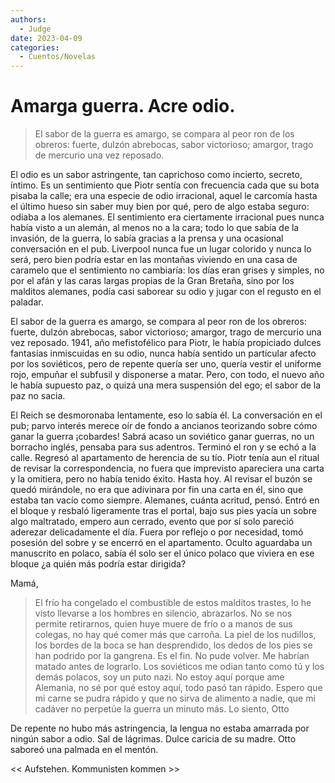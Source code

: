 ```yaml
---
authors:
  - Judge
date: 2023-04-09
categories:
  - Cuentos/Novelas
---
```

# Amarga guerra. Acre odio.

> El sabor de la guerra es amargo, se compara al peor ron de los obreros: fuerte, dulzón
abrebocas, sabor victorioso; amargor, trago de mercurio una vez reposado.
<!-- more -->
El odio es un sabor astringente, tan caprichoso como incierto, secreto, íntimo. Es un
sentimiento que Piotr sentía con frecuencia cada que su bota pisaba la calle; era una especie
de odio irracional, aquel le carcomía hasta el último hueso sin saber muy bien por qué, pero
de algo estaba seguro: odiaba a los alemanes. El sentimiento era ciertamente irracional pues
nunca había visto a un alemán, al menos no a la cara; todo lo que sabía de la invasión, de la
guerra, lo sabía gracias a la prensa y una ocasional conversación en el pub. Liverpool nunca
fue un lugar colorido y nunca lo será, pero bien podría estar en las montañas viviendo en una
casa de caramelo que el sentimiento no cambiaría: los días eran grises y simples, no por el
afán y las caras largas propias de la Gran Bretaña, sino por los malditos alemanes, podía casi
saborear su odio y jugar con el regusto en el paladar.


El sabor de la guerra es amargo, se compara al peor ron de los obreros: fuerte, dulzón
abrebocas, sabor victorioso; amargor, trago de mercurio una vez reposado. 1941, año
mefistofélico para Piotr, le había propiciado dulces fantasías inmiscuidas en su odio, nunca
había sentido un particular afecto por los soviéticos, pero de repente quería ser uno, quería
vestir el uniforme rojo, empuñar el subfusil y disponerse a matar. Pero, con todo, el nuevo
año le había supuesto paz, o quizá una mera suspensión del ego; el sabor de la paz no sacia.


El Reich se desmoronaba lentamente, eso lo sabía él.
La conversación en el pub; parvo interés merece oír de fondo a ancianos teorizando sobre
cómo ganar la guerra ¡cobardes! Sabrá acaso un soviético ganar guerras, no un borracho
inglés, pensaba para sus adentros. Terminó el ron y se echó a la calle.
Regresó al apartamento de herencia de su tío. Piotr tenía aun el ritual de revisar la
correspondencia, no fuera que imprevisto apareciera una carta y la omitiera, pero no había
tenido éxito. Hasta hoy. Al revisar el buzón se quedó mirándole, no era que adivinara por fin
una carta en él, sino que estaba tan vacío como siempre. Alemanes, cuánta acritud, pensó.
Entró en el bloque y resbaló ligeramente tras el portal, bajo sus pies yacía un sobre algo
maltratado, empero aun cerrado, evento que por sí solo pareció aderezar delicadamente el día.
Fuera por reflejo o por necesidad, tomó posesión del sobre y se encerró en el apartamento.
Oculto aguardaba un manuscrito en polaco, sabía él solo ser el único polaco que viviera en
ese bloque ¿a quién más podría estar dirigida?


Mamá,


>El frío ha congelado el combustible de estos malditos trastes, lo he visto
llevarse a los hombres en silencio, abrazarlos. No se nos permite retirarnos,
quien huye muere de frío o a manos de sus colegas, no hay qué comer más que
carroña. La piel de los nudillos, los bordes de la boca se han desprendido, los
dedos de los pies se han podrido por la gangrena. Es el fin. No pude volver. Me
habrían matado antes de lograrlo. Los soviéticos me odian tanto como tú y los
demás polacos, soy un puto nazi. No estoy aquí porque ame Alemania, no sé por
qué estoy aquí, todo pasó tan rápido. Espero que mi carne se pudra rápido y que
no sirva de alimento a nadie, que mi cadáver no perpetúe la guerra un minuto
más.
Lo siento,
Otto


De repente no hubo más astringencia, la lengua no estaba amarrada por ningún sabor
a odio. Sal de lágrimas. Dulce caricia de su madre. Otto saboreó una palmada en el
mentón.

<< Aufstehen. Kommunisten kommen >>